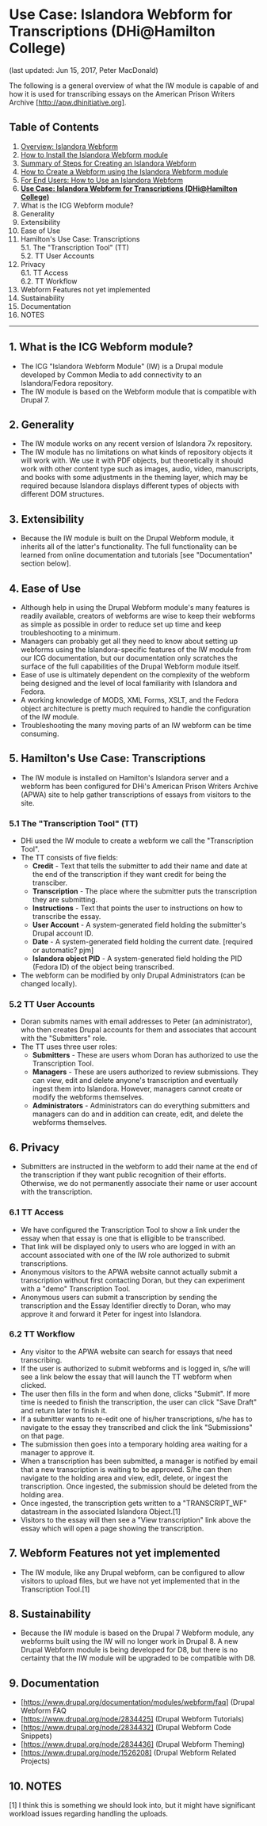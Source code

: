 # Use Case: Islandora Webform for Transcriptions (DHi@Hamilton College)
(last updated: Jun 15, 2017, Peter MacDonald)

The following is a general overview of what the IW module is capable of and how it is used for transcribing essays on the American Prison Writers Archive [http://apw.dhinitiative.org].

## Table of Contents

1. [Overview: Islandora Webform](https://github.com/Islandora-Collaboration-Group/islandora_webform/blob/7.x/README.md)
2. [How to Install the Islandora Webform module](https://github.com/Islandora-Collaboration-Group/islandora_webform/blob/7.x/docs/help_with_icg_webform_installation.md)
3. [Summary of Steps for Creating an Islandora Webform](https://github.com/Islandora-Collaboration-Group/islandora_webform/blob/7.x/docs/help_with_icg_webform_steps.md)
4. [How to Create a Webform using the Islandora Webform module](https://github.com/Islandora-Collaboration-Group/islandora_webform/blob/7.x/docs/help_with_icg_webform_creation.md)
5. [For End Users: How to Use an Islandora Webform](https://github.com/Islandora-Collaboration-Group/islandora_webform/blob/7.x/docs/help_with_icg_webform_for_users.md)
6. **[Use Case: Islandora Webform for Transcriptions (DHi@Hamilton College)](https://github.com/Islandora-Collaboration-Group/islandora_webform/blob/7.x/docs/help_with_icg_webform_transcriptions.md)**
  1. What is the ICG Webform module?  
  2. Generality  
  3. Extensibility  
  4. Ease of Use  
  5. Hamilton's Use Case: Transcriptions  
  5.1. The "Transcription Tool" (TT)  
  5.2. TT User Accounts  
  6. Privacy  
  6.1. TT Access  
  6.2. TT Workflow  
  7. Webform Features not yet implemented  
  8. Sustainability  
  9. Documentation  
  10. NOTES  

***

## 1. What is the ICG Webform module?

  * The ICG "Islandora Webform Module" (IW) is a Drupal module developed by Common Media to add connectivity to an Islandora/Fedora repository.
  * The IW module is based on the Webform module that is compatible with Drupal 7.

## 2. Generality

  * The IW module works on any recent version of Islandora 7x repository.
  * The IW module has no limitations on what kinds of repository objects it will work with. We use it with PDF objects, but theoretically it should work with other content type such as images, audio, video, manuscripts, and books with some adjustments in the theming layer, which may be required because Islandora displays different types of objects with different DOM structures.

## 3. Extensibility

  * Because the IW module is built on the Drupal Webform module, it inherits all of the latter's functionality. The full functionality can be learned from online documentation and tutorials [see "Documentation" section below].

## 4. Ease of Use

  * Although help in using the Drupal Webform module's many features is readily available, creators of webforms are wise to keep their webforms as simple as possible in order to reduce set up time and keep troubleshooting to a minimum.
  * Managers can probably get all they need to know about setting up webforms using the Islandora-specific features of the IW module from our ICG documentation, but our documentation only scratches the surface of the full capabilities of the Drupal Webform module itself.
  * Ease of use is ultimately dependent on the complexity of the webform being designed and the level of local familiarity with Islandora and Fedora.
  * A working knowledge of MODS, XML Forms, XSLT, and the Fedora object architecture is pretty much required to handle the configuration of the IW module.
  * Troubleshooting the many moving parts of an IW webform can be time consuming.

## 5. Hamilton's Use Case: Transcriptions

* The IW module is installed on Hamilton's Islandora server and a webform has been configured for DHi's American Prison Writers Archive (APWA) site to help gather transcriptions of essays from visitors to the site.

### 5.1 The "Transcription Tool" (TT)

  * DHi used the IW module to create a webform we call the "Transcription Tool".
  * The TT consists of five fields:
    * __Credit__ - Text that tells the submitter to add their name and date at the end of the transcription if they want credit for being the transciber.
    * __Transcription__ - The place where the submitter puts the transcription they are submitting.
    * __Instructions__ - Text that points the user to instructions on how to transcribe the essay.
    * __User Account__ - A system-generated field holding the submitter's Drupal account ID.
    * __Date__ - A system-generated field holding the current date. [required or automatic? pjm]
    * __Islandora object PID__ - A system-generated field holding the PID (Fedora ID) of the object being transcribed.
  * The webform can be modified by only Drupal Administrators (can be changed locally).

### 5.2 TT User Accounts

  * Doran submits names with email addresses to Peter (an administrator), who then creates Drupal accounts for them and associates that account with the "Submitters" role.
  * The TT uses three user roles:
    * __Submitters__ - These are users whom Doran has authorized to use the Transcription Tool.
    * __Managers__ - These are users authorized to review submissions. They can view, edit and delete anyone's transcription and eventually ingest them into Islandora. However, managers cannot create or modify the webforms themselves.
    * __Administrators__ - Administrators can do everything submitters and managers can do and in addition can create, edit, and delete the webforms themselves.

## 6. Privacy

  * Submitters are instructed in the webform to add their name at the end of the transcription if they want public recognition of their efforts. Otherwise, we do not permanently associate their name or user account with the transcription.

### 6.1 TT Access

  * We have configured the Transcription Tool to show a link under the essay when that essay is one that is elligible to be transcribed.
  * That link will be displayed only to users who are logged in with an account associated with one of the IW role authorized to submit transcriptions.
  * Anonymous visitors to the APWA website cannot actually submit a transcription without first contacting Doran, but they can experiment with a "demo" Transcription Tool.
  * Anonymous users can submit a transcription by sending the transcription and the Essay Identifier directly to Doran, who may approve it and forward it Peter for ingest into Islandora.

### 6.2 TT Workflow

  * Any visitor to the APWA website can search for essays that need transcribing.
  * If the user is authorized to submit webforms and is logged in, s/he will see a link below the essay that will launch the TT webform when clicked.
  * The user then fills in the form and when done, clicks "Submit". If more time is needed to finish the transcription, the user can click "Save Draft" and return later to finish it.
  * If a submitter wants to re-edit one of his/her transcriptions, s/he has to navigate to the essay they transcribed and click the link "Submissions" on that page.
  * The submission then goes into a temporary holding area waiting for a manager to approve it.
  * When a transcription has been submitted, a manager is notified by email that a new transcription is waiting to be approved. S/he can then navigate to the holding area and view, edit, delete, or ingest the transcription. Once ingested, the submission should be deleted from the holding area.
  * Once ingested, the transcription gets written to a "TRANSCRIPT_WF" datastream in the associated Islandora Object.[1]
  * Visitors to the essay will then see a "View transcription" link above the essay which will open a page showing the transcription.

## 7. Webform Features not yet implemented

  * The IW module, like any Drupal webform, can be configured to allow visitors to upload files, but we have not yet implemented that in the Transcription Tool.[1]

## 8. Sustainability

  * Because the IW module is based on the Drupal 7 Webform module, any webforms built using the IW will no longer work in Drupal 8. A new Drupal Webform module is being developed for D8, but there is no certainty that the IW module will be upgraded to be compatible with D8.

## 9. Documentation

  * [https://www.drupal.org/documentation/modules/webform/faq] (Drupal Webform FAQ
  * [https://www.drupal.org/node/2834425] (Drupal Webform Tutorials)
  * [https://www.drupal.org/node/2834432] (Drupal Webform Code Snippets)
  * [https://www.drupal.org/node/2834436] (Drupal Webform Theming)
  * [https://www.drupal.org/node/1526208] (Drupal Webform Related Projects)

## 10. NOTES

[1] I think this is something we should look into, but it might have significant workload issues regarding handling the uploads.  
